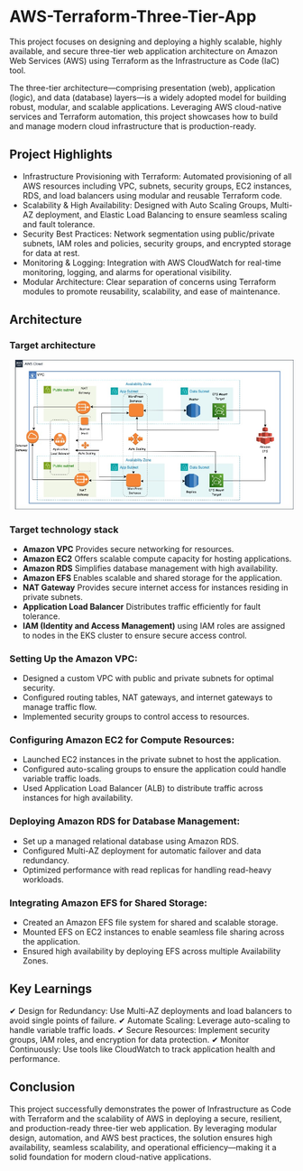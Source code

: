 # AWS-Terraform-Three-Tier-App

This project focuses on designing and deploying a highly scalable, highly available, and secure three-tier web application architecture on Amazon Web Services (AWS) using Terraform as the Infrastructure as Code (IaC) tool.

The three-tier architecture—comprising presentation (web), application (logic), and data (database) layers—is a widely adopted model for building robust, modular, and scalable applications. Leveraging AWS cloud-native services and Terraform automation, this project showcases how to build and manage modern cloud infrastructure that is production-ready.

## Project Highlights
- Infrastructure Provisioning with Terraform: Automated provisioning of all AWS resources including VPC, subnets, security groups, EC2 instances, RDS, and load balancers using modular and reusable Terraform code.
- Scalability & High Availability: Designed with Auto Scaling Groups, Multi-AZ deployment, and Elastic Load Balancing to ensure seamless scaling and fault tolerance.
- Security Best Practices: Network segmentation using public/private subnets, IAM roles and policies, security groups, and encrypted storage for data at rest.
- Monitoring & Logging: Integration with AWS CloudWatch for real-time monitoring, logging, and alarms for operational visibility.
- Modular Architecture: Clear separation of concerns using Terraform modules to promote reusability, scalability, and ease of maintenance.

## Architecture

### Target architecture
![Architecture Diagram](/architecture.jpg "Architecture Diagram")

### Target technology stack 
- **Amazon VPC** Provides secure networking for resources.
- **Amazon EC2**  Offers scalable compute capacity for hosting applications.
- **Amazon RDS**  Simplifies database management with high availability.
- **Amazon EFS**  Enables scalable and shared storage for the application.
- **NAT Gateway**  Provides secure internet access for instances residing in private subnets.
- **Application Load Balancer**  Distributes traffic efficiently for fault tolerance.
- **IAM (Identity and Access Management)**  using IAM roles are assigned to nodes in the EKS cluster to ensure secure access control.

### Setting Up the Amazon VPC:
- Designed a custom VPC with public and private subnets for optimal security.
- Configured routing tables, NAT gateways, and internet gateways to manage traffic flow.
- Implemented security groups to control access to resources.
  
### Configuring Amazon EC2 for Compute Resources:
- Launched EC2 instances in the private subnet to host the application.
- Configured auto-scaling groups to ensure the application could handle variable traffic loads.
- Used Application Load Balancer (ALB) to distribute traffic across instances for high availability.
  
### Deploying Amazon RDS for Database Management:
- Set up a managed relational database using Amazon RDS.
- Configured Multi-AZ deployment for automatic failover and data redundancy.
- Optimized performance with read replicas for handling read-heavy workloads.

### Integrating Amazon EFS for Shared Storage:
- Created an Amazon EFS file system for shared and scalable storage.
- Mounted EFS on EC2 instances to enable seamless file sharing across the application.
- Ensured high availability by deploying EFS across multiple Availability Zones.
  
## Key Learnings
✔ Design for Redundancy: Use Multi-AZ deployments and load balancers to avoid single points of failure.
✔ Automate Scaling: Leverage auto-scaling to handle variable traffic loads.
✔ Secure Resources: Implement security groups, IAM roles, and encryption for data protection.
✔ Monitor Continuously: Use tools like CloudWatch to track application health and performance.

## Conclusion
This project successfully demonstrates the power of Infrastructure as Code with Terraform and the scalability of AWS in deploying a secure, resilient, and production-ready three-tier web application. By leveraging modular design, automation, and AWS best practices, the solution ensures high availability, seamless scalability, and operational efficiency—making it a solid foundation for modern cloud-native applications.

